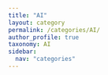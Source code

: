 ```yaml
---
title: "AI"
layout: category
permalink: /categories/AI/
author_profile: true
taxonomy: AI
sidebar:
  nav: "categories"
---
```


